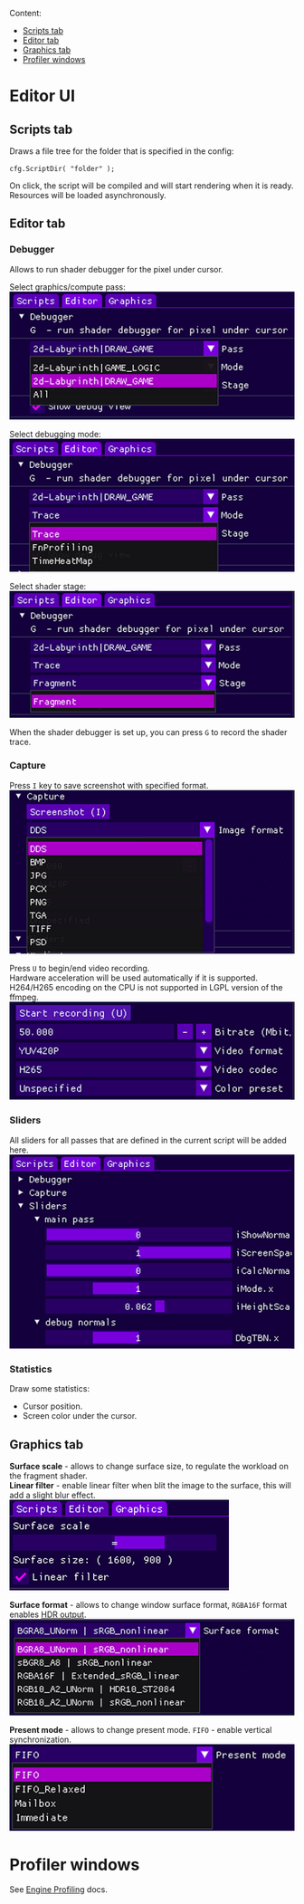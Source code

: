 
Content:
* [Scripts tab](#scripts-tab)
* [Editor tab](#editor-tab)
* [Graphics tab](#graphics-tab)
* [Profiler windows](#profiler-windows)

# Editor UI

## Scripts tab

Draws a file tree for the folder that is specified in the config:
```
cfg.ScriptDir( "folder" );
```
On click, the script will be compiled and will start rendering when it is ready. Resources will be loaded asynchronously.

## Editor tab

### Debugger

Allows to run shader debugger for the pixel under cursor.

Select graphics/compute pass:<br/>
![](img/UI-Debugger-1.png)

Select debugging mode:<br/>
![](img/UI-Debugger-2.png)

Select shader stage:<br/>
![](img/UI-Debugger-3.png)

When the shader debugger is set up, you can press `G` to record the shader trace.

### Capture

Press `I` key to save screenshot with specified format.<br/>
![](img/UI-Capture-1.png)

Press `U` to begin/end video recording.<br/>
Hardware acceleration will be used automatically if it is supported.<br/>
H264/H265 encoding on the CPU is not supported in LGPL version of the ffmpeg.<br/>
![](img/UI-Capture-2.png)

### Sliders

All sliders for all passes that are defined in the current script will be added here.<br/>
![](img/UI-Sliders.png)

### Statistics

Draw some statistics:
* Cursor position.
* Screen color under the cursor.

## Graphics tab

**Surface scale** - allows to change surface size, to regulate the workload on the fragment shader.<br/>
**Linear filter** - enable linear filter when blit the image to the surface, this will add a slight blur effect.<br/>
![](img/UI-Graphics-1.png)

**Surface format** - allows to change window surface format, `RGBA16F` format enables [HDR output](https://github.com/azhirnov/as-en/blob/dev/AE/docs/papers/HDR_Display.md).<br/>
![](img/UI-Graphics-2.png)

**Present mode** - allows to change present mode. `FIFO` - enable vertical synchronization.<br/>
![](img/UI-Graphics-3.png)


# Profiler windows

See [Engine Profiling](https://github.com/azhirnov/as-en/blob/dev/AE/docs/engine/Profiling.md) docs.
